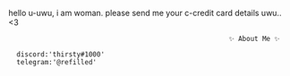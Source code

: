 hello u-uwu, i am woman. please send me your c-credit card details uwu.. <3


                                                           ✨ About Me ✨



```
  discord:'thirsty#1000'
  telegram:'@refilled'
```



